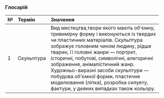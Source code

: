 ### Глосарій
|№ | Термін | Значення | 
|:-------|:------------|:-------------|
|1|Скульптура|  Вид мистецтва,твори якого мають об'ємну, тривимірну форму і виконуються із твердих чи пластичних матеріалів. Скульптура зображує головним чином людину, рідше тварин, її головні жанри — портрет, історичні, побутові, символічні, алегоричні зображення, анімалістичний жанр. Художньо-виразні засоби скульптури — побудова об'ємної форми, пластичне моделювання (ліпка), розробка силуету, фактури, у деяких випадках також кольору.|

